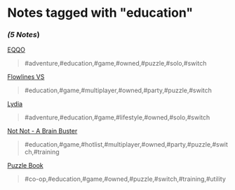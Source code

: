 # Notes tagged with "education"

### _(5 Notes_)

[EQQO](./../EQQO.html)
> #adventure,#education,#game,#owned,#puzzle,#solo,#switch

[Flowlines VS](./../Flowlines%20VS.html)
> #education,#game,#multiplayer,#owned,#party,#puzzle,#switch

[Lydia](./../Lydia.html)
> #adventure,#education,#game,#lifestyle,#owned,#solo,#switch

[Not Not - A Brain Buster](./../Not%20Not%20-%20A%20Brain%20Buster.html)
> #education,#game,#hotlist,#multiplayer,#owned,#party,#puzzle,#switch,#training

[Puzzle Book](./../Puzzle%20Book.html)
> #co-op,#education,#game,#owned,#puzzle,#switch,#training,#utility

